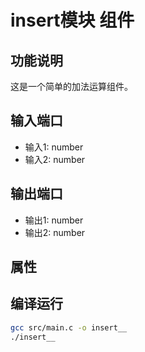 # insert模块 组件

## 功能说明
这是一个简单的加法运算组件。

## 输入端口
- 输入1: number
- 输入2: number

## 输出端口
- 输出1: number
- 输出2: number

## 属性


## 编译运行
```bash
gcc src/main.c -o insert__
./insert__
```